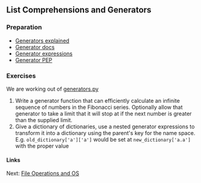 ## List Comprehensions and Generators

### Preparation
- [Generators explained](http://www.jeffknupp.com/blog/2013/04/07/improve-your-python-yield-and-generators-explained/)
- [Generator docs](https://docs.python.org/2/reference/expressions.html#generator-expressions)
- [Generator expressions](http://anandology.com/python-practice-book/iterators.html#generator-expressions)
- [Generator PEP](https://www.python.org/dev/peps/pep-0289/)

### Exercises
We are working out of [generators.py](generators.py)

1. Write a generator function that can efficiently calculate an infinite sequence
    of numbers in the Fibonacci series. Optionally allow that generator to take a limit that it will
    stop at if the next number is greater than the supplied limit.
2. Give a dictionary of dictionaries, use a nested generator expressions to transform it into
    a dictionary using the parent's key for the name space. E.g. `old_dictionary['a']['a']` would be
    set at `new_dictionary['a.a']` with the proper value

#### Links
Next: [File Operations and OS](../03-files-and-os/file-operations.md)